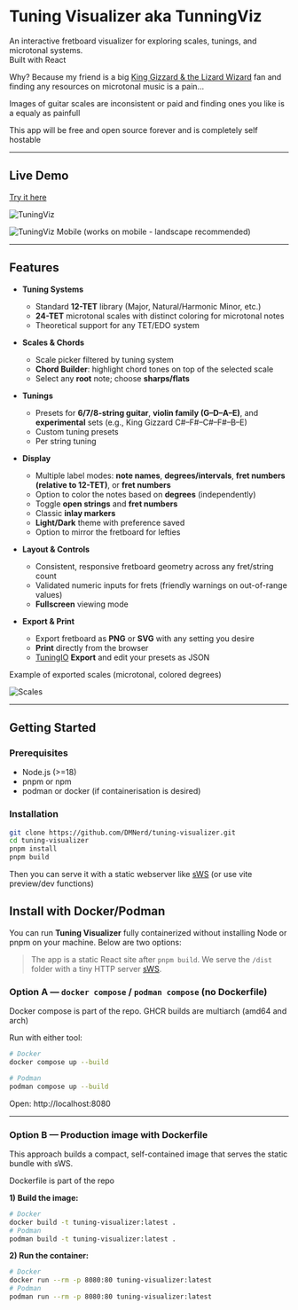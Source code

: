 # Tuning Visualizer aka TunningViz

An interactive fretboard visualizer for exploring scales, tunings, and microtonal systems.  
Built with React

Why? Because my friend is a big [King Gizzard & the Lizard Wizard](https://kinggizzardandthelizardwizard.com/) fan and finding any resources on microtonal music is a pain...

Images of guitar scales are inconsistent or paid and finding ones you like is a equaly as painfull

This app will be free and open source forever and is completely self hostable

---

## Live Demo

[Try it here](https://tune.nrds.cz/)

![TuningViz](https://i.imgur.com/HOlzRt7.png "The app")

![TuningViz Mobile](https://i.imgur.com/6b9Cy8E.png "The app - on mobile")
(works on mobile - landscape recommended)

---

## Features

- **Tuning Systems**
  - Standard **12-TET** library (Major, Natural/Harmonic Minor, etc.)
  - **24-TET** microtonal scales with distinct coloring for microtonal notes
  - Theoretical support for any TET/EDO system

- **Scales & Chords**
  - Scale picker filtered by tuning system
  - **Chord Builder**: highlight chord tones on top of the selected scale
  - Select any **root** note; choose **sharps/flats**

- **Tunings**
  - Presets for **6/7/8-string guitar**, **violin family (G–D–A–E)**, and **experimental** sets (e.g., King Gizzard C#–F#–C#–F#–B–E)
  - Custom tuning presets
  - Per string tuning

- **Display**
  - Multiple label modes: **note names**, **degrees/intervals**, **fret numbers (relative to 12-TET)**, or **fret numbers**
  - Option to color the notes based on **degrees** (independently)
  - Toggle **open strings** and **fret numbers**
  - Classic **inlay markers**
  - **Light/Dark** theme with preference saved
  - Option to mirror the fretboard for lefties

- **Layout & Controls**
  - Consistent, responsive fretboard geometry across any fret/string count
  - Validated numeric inputs for frets (friendly warnings on out-of-range values)
  - **Fullscreen** viewing mode

- **Export & Print**
  - Export fretboard as **PNG** or **SVG** with any setting you desire
  - **Print** directly from the browser
  - [TuningIO](https://github.com/DMNerd/tuning-visualizer/blob/main/docs/custom-tunings.md) **Export** and edit your presets as JSON

Example of exported scales (microtonal, colored degrees)

![Scales](https://i.imgur.com/qE3y8SS.png "Microtonal scale example")

---

## Getting Started

### Prerequisites

- Node.js (>=18)
- pnpm or npm
- podman or docker (if containerisation is desired)

### Installation

```bash
git clone https://github.com/DMNerd/tuning-visualizer.git
cd tuning-visualizer
pnpm install
pnpm build
```

Then you can serve it with a static webserver like [sWS](https://github.com/static-web-server/static-web-server) (or use vite preview/dev functions)

## Install with Docker/Podman

You can run **Tuning Visualizer** fully containerized without installing Node or pnpm on your machine. Below are two options:

> The app is a static React site after `pnpm build`. We serve the `/dist` folder with a tiny HTTP server [sWS](https://github.com/static-web-server/static-web-server).

### Option A — `docker compose` / `podman compose` (no Dockerfile)

Docker compose is part of the repo. GHCR builds are multiarch (amd64 and arch)

Run with either tool:

```bash
# Docker
docker compose up --build

# Podman
podman compose up --build
```

Open: http://localhost:8080

---

### Option B — Production image with Dockerfile

This approach builds a compact, self-contained image that serves the static bundle with sWS.

Dockerfile is part of the repo

**1) Build the image:**

```bash
# Docker
docker build -t tuning-visualizer:latest .
# Podman
podman build -t tuning-visualizer:latest .
```

**2) Run the container:**

```bash
# Docker
docker run --rm -p 8080:80 tuning-visualizer:latest
# Podman
podman run --rm -p 8080:80 tuning-visualizer:latest
```
